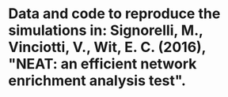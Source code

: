 # Data and code to reproduce the simulations in: Signorelli, M., Vinciotti, V., Wit, E. C. (2016), "NEAT: an efficient network enrichment analysis test".

